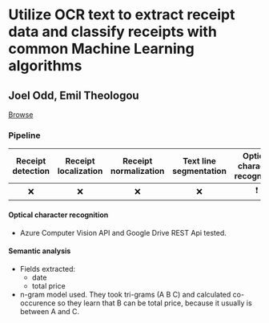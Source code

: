 # Utilize OCR text to extract receipt data and classify receipts with common Machine Learning algorithms

## Joel Odd, Emil Theologou

[Browse](http://liu.diva-portal.org/smash/get/diva2:1215460/FULLTEXT01.pdf)

### Pipeline

| Receipt detection | Receipt localization | Receipt normalization | Text line segmentation | Optical character recognition | Semantic analysis |
| :---------------: | :------------------: | :-------------------: | :--------------------: | :---------------------------: | :---------------: |
|         ❌         |          ❌           |           ❌           |           ❌            |               ❗               |         ✔️         |

#### Optical character recognition

- Azure Computer Vision API and Google Drive REST Api tested.

#### Semantic analysis

- Fields extracted:
  - date
  - total price
- n-gram model used. They took tri-grams (A B C) and calculated co-occurence so they learn that B can  be total price, because it usually is between A and C. 